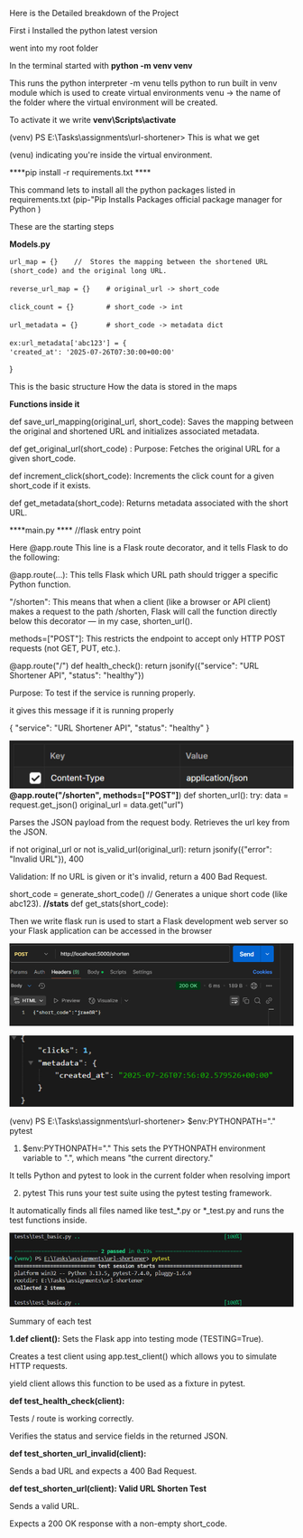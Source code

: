 Here is the Detailed breakdown of the Project

First i Installed the python latest version

went into my root folder

In the terminal started with 
**python -m venv venv**

This runs the python interpreter
-m venu tells python to run built in venv module which is used to create virtual environments
venu -> the name of the folder where the virtual environment will be created.

To activate it we write
**venv\Scripts\activate**

(venv) PS E:\Tasks\assignments\url-shortener> This is what we get

(venu)  indicating you're inside the virtual environment.

****pip install -r requirements.txt ****

This command lets to install all the python packages listed in requirements.txt  (pip-"Pip Installs Packages 
official package manager for Python
)

These are the starting steps

**Models.py**

    url_map = {}    //  Stores the mapping between the shortened URL (short_code) and the original long URL.

    reverse_url_map = {}    # original_url -> short_code
    
    click_count = {}        # short_code -> int 
    
    url_metadata = {}       # short_code -> metadata dict
    
    ex:url_metadata['abc123'] = {
    'created_at': '2025-07-26T07:30:00+00:00'
} 

This is the basic structure How the data is stored in the maps

 **Functions inside it**

 def save_url_mapping(original_url, short_code):
  Saves the mapping between the original and shortened URL and initializes associated metadata.

 def get_original_url(short_code)
 : Purpose: Fetches the original URL for a given short_code.

 def increment_click(short_code):
  Increments the click count for a given short_code if it exists.

  def get_metadata(short_code):
  Returns metadata associated with the short URL.

****main.py **** //flask entry point

Here  @app.route This line is a Flask route decorator, and it tells Flask to do the following:

@app.route(...): This tells Flask which URL path should trigger a specific Python function.

"/shorten": This means that when a client (like a browser or API client) makes a request to the path /shorten, Flask will call the function directly below this decorator — in my case, shorten_url().

methods=["POST"]: This restricts the endpoint to accept only HTTP POST requests (not GET, PUT, etc.).

@app.route("/")
def health_check():
    return jsonify({"service": "URL Shortener API", "status": "healthy"})

Purpose: To test if the service is running properly.

it gives this message if it is running properly  

{
"service": "URL Shortener API",
"status": "healthy"
}

![Add in the Header section content-type :application json](image.png)
**@app.route("/shorten", methods=["POST"]**)
def shorten_url():
     try:
        data = request.get_json()
        original_url = data.get("url")

Parses the JSON payload from the request body.
Retrieves the url key from the JSON.

  if not original_url or not is_valid_url(original_url):
  return jsonify({"error": "Invalid URL"}), 400

Validation: If no URL is given or it's invalid, return a 400 Bad Request.
 
  short_code = generate_short_code()  // Generates a unique short code (like abc123).
**//stats**
def get_stats(short_code):


Then we write flask run
is used to start a Flask development web server so your Flask application can be accessed in the browser

![Post request](image-1.png)


![To show the no of clicks](image-2.png)


(venv) PS E:\Tasks\assignments\url-shortener> $env:PYTHONPATH="." pytest
1. $env:PYTHONPATH="."
This sets the PYTHONPATH environment variable to ".", which means "the current directory."

It tells Python and pytest to look in the current folder when resolving import

2. pytest
This runs your test suite using the pytest testing framework.

It automatically finds all files named like test_*.py or *_test.py and runs the test functions inside.

![Test results](image-3.png)

Summary of each test

**1.def client():**
Sets the Flask app into testing mode (TESTING=True).

Creates a test client using app.test_client() which allows you to simulate HTTP requests.

yield client allows this function to be used as a fixture in pytest.

**def test_health_check(client):**

Tests / route is working correctly.

Verifies the status and service fields in the returned JSON.

**def test_shorten_url_invalid(client):**

Sends a bad URL and expects a 400 Bad Request.

**def test_shorten_url(client):  Valid URL Shorten Test**

Sends a valid URL.

Expects a 200 OK response with a non-empty short_code.